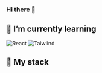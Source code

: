 ### Hi there 👋



## 🌱 I’m currently learning 
![React](https://img.shields.io/badge/react-%2320232a.svg?style=for-the-badge&logo=react&logoColor=%2361DAFB)
![Taiwlind](https://img.shields.io/badge/Tailwind_CSS-38B2AC?style=for-the-badge&logo=tailwind-css&logoColor=white)
## 💼 My stack
